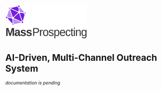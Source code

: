 <img src="./assets/logo.svg" alt="image" width="256" height="auto" />

# AI-Driven, Multi-Channel Outreach System

_documentation is pending_